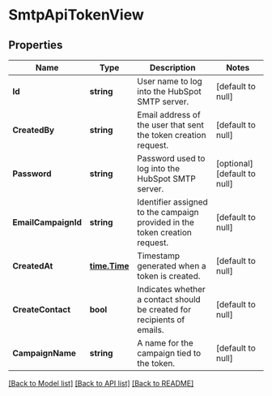 # SmtpApiTokenView

## Properties
Name | Type | Description | Notes
------------ | ------------- | ------------- | -------------
**Id** | **string** | User name to log into the HubSpot SMTP server. | [default to null]
**CreatedBy** | **string** | Email address of the user that sent the token creation request. | [default to null]
**Password** | **string** | Password used to log into the HubSpot SMTP server. | [optional] [default to null]
**EmailCampaignId** | **string** | Identifier assigned to the campaign provided in the token creation request. | [default to null]
**CreatedAt** | [**time.Time**](time.Time.md) | Timestamp generated when a token is created. | [default to null]
**CreateContact** | **bool** | Indicates whether a contact should be created for recipients of emails. | [default to null]
**CampaignName** | **string** | A name for the campaign tied to the token. | [default to null]

[[Back to Model list]](../README.md#documentation-for-models) [[Back to API list]](../README.md#documentation-for-api-endpoints) [[Back to README]](../README.md)

